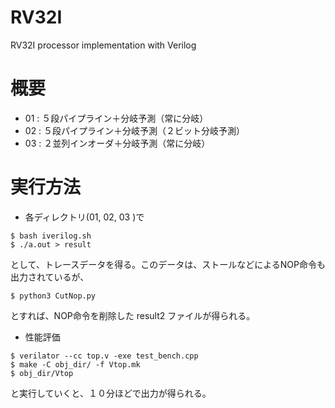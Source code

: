 # RV32I
RV32I processor implementation with Verilog

# 概要
+ 01 : ５段パイプライン＋分岐予測（常に分岐）
+ 02 : ５段パイプライン＋分岐予測（２ビット分岐予測）
+ 03 : ２並列インオーダ＋分岐予測（常に分岐）

# 実行方法
+ 各ディレクトリ(01, 02, 03 )で
```
$ bash iverilog.sh
$ ./a.out > result
```
として、トレースデータを得る。このデータは、ストールなどによるNOP命令も出力されているが、
```
$ python3 CutNop.py 
```
とすれば、NOP命令を削除した result2 ファイルが得られる。

+ 性能評価
```
$ verilator --cc top.v -exe test_bench.cpp
$ make -C obj_dir/ -f Vtop.mk
$ obj_dir/Vtop
```
と実行していくと、１０分ほどで出力が得られる。


